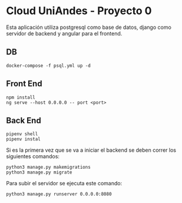 # Cloud UniAndes - Proyecto 0

Esta aplicación utiliza postgresql como base de datos, django como servidor de backend y angular para el frontend.

## DB
```
docker-compose -f psql.yml up -d
```

## Front End
```
npm install
ng serve --host 0.0.0.0 -- port <port>
```
  
## Back End
```
pipenv shell
pipenv instal
```
Si es la primera vez que se va a iniciar el backend se deben correr los siguientes comandos:
```
python3 manage.py makemigrations
python3 manage.py migrate
```
Para subir el servidor se ejecuta este comando:
```
python3 manage.py runserver 0.0.0.0:8080
```
